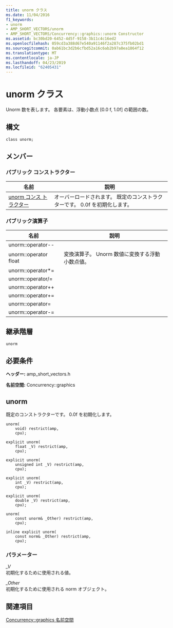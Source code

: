 ```yaml
---
title: unorm クラス
ms.date: 11/04/2016
f1_keywords:
- unorm
- AMP_SHORT_VECTORS/unorm
- AMP_SHORT_VECTORS/Concurrency::graphics::unorm Constructor
ms.assetid: bc30bd20-6452-4d5f-9158-3b11c4c16ed2
ms.openlocfilehash: 059cd3a388d67e540a91146f2a287c375fb02bd1
ms.sourcegitcommit: 0ab61bc3d2b6cfbd52a16c6ab2b97a8ea1864f12
ms.translationtype: MT
ms.contentlocale: ja-JP
ms.lasthandoff: 04/23/2019
ms.locfileid: "62405431"
---
```

# <a name="unorm-class"></a>unorm クラス

Unorm 数を表します。 各要素は、浮動小数点 [0.0 f, 1.0f] の範囲の数。

## <a name="syntax"></a>構文

```
class unorm;
```

## <a name="members"></a>メンバー

### <a name="public-constructors"></a>パブリック コンストラクター

|名前|説明|
|----------|-----------------|
|[unorm コンス トラクター](#ctor)|オーバーロードされます。 既定のコンストラクターです。 0.0f を初期化します。|

### <a name="public-operators"></a>パブリック演算子

|名前|説明|
|----------|-----------------|
|unorm::operator--||
|unorm::operator float|変換演算子。 Unorm 数値に変換する浮動小数点値。|
|unorm::operator*=||
|unorm::operator/=||
|unorm::operator++||
|unorm::operator+=||
|unorm::operator=||
|unorm::operator-=||

## <a name="inheritance-hierarchy"></a>継承階層

`unorm`

## <a name="requirements"></a>必要条件

**ヘッダー:** amp_short_vectors.h

**名前空間:** Concurrency::graphics

##  <a name="ctor"></a> unorm

既定のコンストラクターです。 0.0f を初期化します。

```
unorm(
    void) restrict(amp,
    cpu);

explicit unorm(
    float _V) restrict(amp,
    cpu);

explicit unorm(
    unsigned int _V) restrict(amp,
    cpu);

explicit unorm(
    int _V) restrict(amp,
    cpu);

explicit unorm(
    double _V) restrict(amp,
    cpu);

unorm(
    const unorm& _Other) restrict(amp,
    cpu);

inline explicit unorm(
    const norm& _Other) restrict(amp,
    cpu);
```

### <a name="parameters"></a>パラメーター

*_V*<br/>
初期化するために使用される値。

*_Other*<br/>
初期化するために使用される norm オブジェクト。

## <a name="see-also"></a>関連項目

[Concurrency::graphics 名前空間](concurrency-graphics-namespace.md)
